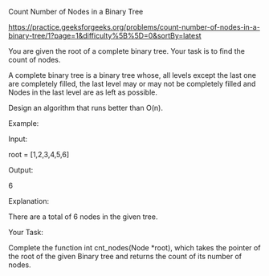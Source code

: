 Count Number of Nodes in a Binary Tree

https://practice.geeksforgeeks.org/problems/count-number-of-nodes-in-a-binary-tree/1?page=1&difficulty%5B%5D=0&sortBy=latest

You are given the root of a complete binary tree. Your task is to find the count of nodes.

A complete binary tree is a binary tree whose, all levels except the last one are completely filled, the last level may or may not be completely filled and Nodes in the last level are as left as possible.

Design an algorithm that runs better than O(n).

Example:

Input: 

root = [1,2,3,4,5,6]

Output: 

6

Explanation: 

There are a total of 6 nodes in the given tree.

Your Task:

Complete the function int cnt_nodes(Node *root), which takes the pointer of the root of the given Binary tree and returns the count of its number of nodes.
